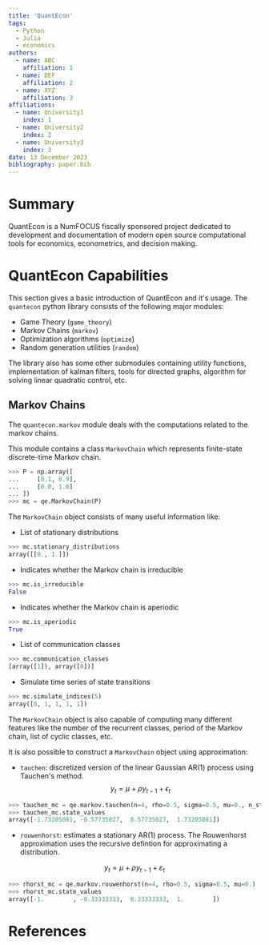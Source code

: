 ```yaml
---
title: 'QuantEcon'
tags:
  - Python
  - Julia
  - economics
authors:
  - name: ABC
    affiliation: 1
  - name: DEF
    affiliation: 2
  - name: XYZ
    affiliation: 3
affiliations:
  - name: University1
    index: 1
  - name: University2
    index: 2
  - name: University3
    index: 3
date: 13 December 2023
bibliography: paper.bib
---
```


# Summary

QuantEcon is a NumFOCUS fiscally sponsored project dedicated to development and documentation of modern open source computational tools for economics, econometrics, and decision making.

# QuantEcon Capabilities

This section gives a basic introduction of QuantEcon and it's usage. The `quantecon` python library consists of the following major modules:

- Game Theory (`game_theory`)
- Markov Chains (`markov`)
- Optimization algorithms (`optimize`)
- Random generation utilities (`random`)

The library also has some other submodules containing utility functions, implementation of kalman filters, tools for directed graphs, algorithm for solving linear quadratic control, etc.

## Markov Chains

The `quantecon.markov` module deals with the computations related to the markov chains.

This module contains a class `MarkovChain` which represents finite-state discrete-time Markov chain.

```python
>>> P = np.array([
...     [0.1, 0.9],
...     [0.0, 1.0]
... ])
>>> mc = qe.MarkovChain(P)
```

The `MarkovChain` object consists of many useful information like:

- List of stationary distributions

```python
>>> mc.stationary_distributions
array([[0., 1.]])
```

- Indicates whether the Markov chain is irreducible
```python
>>> mc.is_irreducible
False
```

- Indicates whether the Markov chain is aperiodic
```python
>>> mc.is_aperiodic
True
```

- List of communication classes
```python
>>> mc.communication_classes
[array([1]), array([0])]
```

- Simulate time series of state transitions
```python
>>> mc.simulate_indices(5)
array([0, 1, 1, 1, 1])
```

The `MarkovChain` object is also capable of computing many different features like the number of the recurrent classes, period of the Markov chain, list of cyclic classes, etc.

It is also possible to construct a `MarkovChain` object using approximation:

- `tauchen`: discretized version of the linear Gaussian AR(1) process using Tauchen's method.
$$
  y_t = \mu + \rho y_{t-1} + \epsilon_t
$$

```python
>>> tauchen_mc = qe.markov.tauchen(n=4, rho=0.5, sigma=0.5, mu=0., n_std=3)
>>> tauchen_mc.state_values
array([-1.73205081, -0.57735027,  0.57735027,  1.73205081])
```

- `rouwenhorst`: estimates a stationary AR(1) process. The Rouwenhorst approximation uses the recursive defintion for approximating a distribution.


$$
y_t = \mu + \rho y_{t-1} + \varepsilon_t
$$

```python
>>> rhorst_mc = qe.markov.rouwenhorst(n=4, rho=0.5, sigma=0.5, mu=0.)
>>> rhorst_mc.state_values
array([-1.        , -0.33333333,  0.33333333,  1.        ])
```

# References
